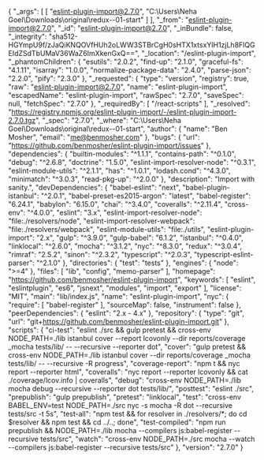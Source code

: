 {
  "_args": [
    [
      "eslint-plugin-import@2.7.0",
      "C:\\Users\\Neha Goel\\Downloads\\original\\redux--01-start"
    ]
  ],
  "_from": "eslint-plugin-import@2.7.0",
  "_id": "eslint-plugin-import@2.7.0",
  "_inBundle": false,
  "_integrity": "sha512-HGYmpU9f/zJaQiKNQOVfHUh2oLWW3STBrCgH0sHTX1xtsxYlH1zjLh8FlQGEIdZSdTbUMaV36WaZ6ImXkenGxQ==",
  "_location": "/eslint-plugin-import",
  "_phantomChildren": {
    "esutils": "2.0.2",
    "find-up": "2.1.0",
    "graceful-fs": "4.1.11",
    "isarray": "1.0.0",
    "normalize-package-data": "2.4.0",
    "parse-json": "2.2.0",
    "pify": "2.3.0"
  },
  "_requested": {
    "type": "version",
    "registry": true,
    "raw": "eslint-plugin-import@2.7.0",
    "name": "eslint-plugin-import",
    "escapedName": "eslint-plugin-import",
    "rawSpec": "2.7.0",
    "saveSpec": null,
    "fetchSpec": "2.7.0"
  },
  "_requiredBy": [
    "/react-scripts"
  ],
  "_resolved": "https://registry.npmjs.org/eslint-plugin-import/-/eslint-plugin-import-2.7.0.tgz",
  "_spec": "2.7.0",
  "_where": "C:\\Users\\Neha Goel\\Downloads\\original\\redux--01-start",
  "author": {
    "name": "Ben Mosher",
    "email": "me@benmosher.com"
  },
  "bugs": {
    "url": "https://github.com/benmosher/eslint-plugin-import/issues"
  },
  "dependencies": {
    "builtin-modules": "^1.1.1",
    "contains-path": "^0.1.0",
    "debug": "^2.6.8",
    "doctrine": "1.5.0",
    "eslint-import-resolver-node": "^0.3.1",
    "eslint-module-utils": "^2.1.1",
    "has": "^1.0.1",
    "lodash.cond": "^4.3.0",
    "minimatch": "^3.0.3",
    "read-pkg-up": "^2.0.0"
  },
  "description": "Import with sanity.",
  "devDependencies": {
    "babel-eslint": "next",
    "babel-plugin-istanbul": "^2.0.1",
    "babel-preset-es2015-argon": "latest",
    "babel-register": "6.24.1",
    "babylon": "6.15.0",
    "chai": "^3.4.0",
    "coveralls": "^2.11.4",
    "cross-env": "^4.0.0",
    "eslint": "3.x",
    "eslint-import-resolver-node": "file:./resolvers/node",
    "eslint-import-resolver-webpack": "file:./resolvers/webpack",
    "eslint-module-utils": "file:./utils",
    "eslint-plugin-import": "2.x",
    "gulp": "^3.9.0",
    "gulp-babel": "6.1.2",
    "istanbul": "^0.4.0",
    "linklocal": "^2.6.0",
    "mocha": "^3.1.2",
    "nyc": "^8.3.0",
    "redux": "^3.0.4",
    "rimraf": "2.5.2",
    "sinon": "^2.3.2",
    "typescript": "^2.0.3",
    "typescript-eslint-parser": "^2.1.0"
  },
  "directories": {
    "test": "tests"
  },
  "engines": {
    "node": ">=4"
  },
  "files": [
    "lib",
    "config",
    "memo-parser"
  ],
  "homepage": "https://github.com/benmosher/eslint-plugin-import",
  "keywords": [
    "eslint",
    "eslintplugin",
    "es6",
    "jsnext",
    "modules",
    "import",
    "export"
  ],
  "license": "MIT",
  "main": "lib/index.js",
  "name": "eslint-plugin-import",
  "nyc": {
    "require": [
      "babel-register"
    ],
    "sourceMap": false,
    "instrument": false
  },
  "peerDependencies": {
    "eslint": "2.x - 4.x"
  },
  "repository": {
    "type": "git",
    "url": "git+https://github.com/benmosher/eslint-plugin-import.git"
  },
  "scripts": {
    "ci-test": "eslint ./src && gulp pretest && cross-env NODE_PATH=./lib istanbul cover --report lcovonly --dir reports/coverage _mocha tests/lib/ -- --recursive --reporter dot",
    "cover": "gulp pretest && cross-env NODE_PATH=./lib istanbul cover --dir reports/coverage _mocha tests/lib/ -- --recursive -R progress",
    "coverage-report": "npm t && nyc report --reporter html",
    "coveralls": "nyc report --reporter lcovonly && cat ./coverage/lcov.info | coveralls",
    "debug": "cross-env NODE_PATH=./lib mocha debug --recursive --reporter dot tests/lib/",
    "posttest": "eslint ./src",
    "prepublish": "gulp prepublish",
    "pretest": "linklocal",
    "test": "cross-env BABEL_ENV=test NODE_PATH=./src nyc -s mocha -R dot --recursive tests/src -t 5s",
    "test-all": "npm test && for resolver in ./resolvers/*; do cd $resolver && npm test && cd ../..; done",
    "test-compiled": "npm run prepublish && NODE_PATH=./lib mocha --compilers js:babel-register --recursive tests/src",
    "watch": "cross-env NODE_PATH=./src mocha --watch --compilers js:babel-register --recursive tests/src"
  },
  "version": "2.7.0"
}
